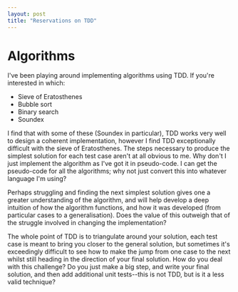 ```yaml
---
layout: post
title: "Reservations on TDD"
---
```


# Algorithms
I've been playing around implementing algorithms using TDD. If you're
interested in which:
* Sieve of Eratosthenes
* Bubble sort
* Binary search 
* Soundex

I find that with some of these (Soundex in particular), TDD works very well to
design a coherent implementation, however I find TDD exceptionally difficult
with the sieve of Eratosthenes. The steps necessary to produce the simplest
solution for each test case aren't at all obvious to me. Why don't I just
implement the algorithm as I've got it in pseudo-code. I can get the pseudo-code
for all the algorithms; why not just convert this into whatever language I'm
using?

Perhaps struggling and finding the next simplest solution gives one a greater
understanding of the algorithm, and will help develop a deep intuition of
how the algorithm functions, and how it was developed (from particular cases to a
generalisation). Does the value of this outweigh that of the struggle involved
in changing the implementation?

The whole point of TDD is to triangulate around your solution, each test case is
meant to bring you closer to the general solution, but sometimes it's
exceedingly difficult to see how to make the jump from one case to the next
whilst still heading in the direction of your final solution. How do you deal
with this challenge? Do you just make a big step, and write your final solution,
and then add additional unit tests--this is not TDD, but is it a less valid
technique?  
